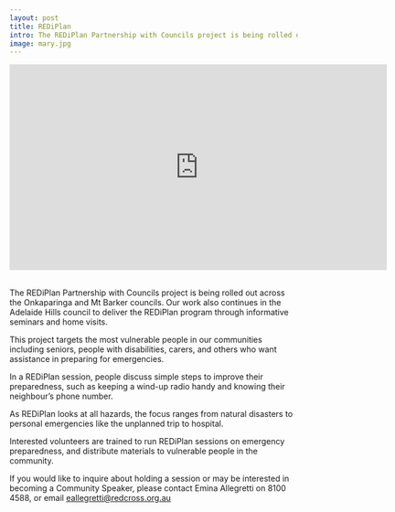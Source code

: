 ```yaml
---
layout: post
title: REDiPlan
intro: The REDiPlan Partnership with Councils project is being rolled out across the Onkaparinga and Mt Barker councils.  Our work also continues in the Adelaide Hills council to deliver the REDiPlan program through informative seminars and home visits.
image: mary.jpg
---
```


<div class='imagebox full'>
	<iframe width="660" height="360" src="http://www.youtube.com/embed/tgHRMU3Wd1Q" frameborder="0"></iframe>
</div>
<br>

The REDiPlan Partnership with Councils project is being rolled out across the Onkaparinga and Mt Barker councils.  Our work also continues in the Adelaide Hills council to deliver the REDiPlan program through informative seminars and home visits. 

This project targets the most vulnerable people in our communities including seniors, people with disabilities, carers, and others who want assistance in preparing for emergencies.

In a REDiPlan session, people discuss simple steps to improve their preparedness, such as keeping a wind-up radio handy and knowing their neighbour’s phone number.  

As REDiPlan looks at all hazards, the focus ranges from natural disasters to personal emergencies like the unplanned trip to hospital.

Interested volunteers are trained to run REDiPlan sessions on emergency preparedness, and distribute materials to vulnerable people in the community. 

If you would like to inquire about holding a session or may be interested in becoming a Community Speaker, please contact Emina Allegretti on 8100 4588, or email <a>eallegretti@redcross.org.au</a>
